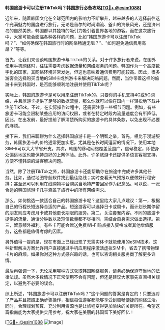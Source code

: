 **韩国旅游卡可以注册TikTok吗？韩国旅行必备攻略[[TG💪+ @esim1088](https://t.me/s/esim1088)]**

近年来，随着韩国文化在全球范围内的影响力不断攀升，越来越多的人选择前往这个充满魅力的国度进行旅行。无论是首尔的时尚潮流、釜山的海景风光，还是济州岛的自然美景，韩国都以其独特的吸引力吸引着世界各地的游客。而在这次旅行中，大家可能会面临各种各样的问题，比如“韩国旅游卡可以注册TikTok吗？”、“如何确保在韩国旅行时的网络畅通无阻？”、“如何避免通信费用高昂？”等等。

首先，让我们来谈谈韩国旅游卡与TikTok的关系。对于许多旅行者来说，在国外使用手机网络时，往往需要考虑数据流量和网络服务的问题。韩国作为一个高度数字化的国家，其网络环境非常发达，但这也意味着通信费用可能较高。因此，很多游客会选择购买当地的SIM卡或旅游卡来解决网络问题。然而，当你带着这样的旅游卡来到韩国时，是否能够顺利地注册并使用TikTok呢？

实际上，韩国的旅游卡是可以用来注册TikTok的。只要你的手机支持4G或5G网络，并且旅游卡提供了足够的数据流量，那么你就可以像在国内一样轻松地下载并注册TikTok。不过，在实际操作过程中，还需要注意一些细节问题。例如，有些旅游卡可能会限制某些应用的访问权限，或者在特定时段内流量速度会有所降低。因此，在出发前，最好提前了解清楚所购买的旅游卡的具体条款，以免出现不必要的麻烦。

接下来，我们来聊聊为什么选择韩国旅游卡是一个明智之举。首先，相比于漫游服务，韩国旅游卡的价格通常更加实惠。尤其是在长时间逗留的情况下，使用本地SIM卡可以大大节省开支。其次，韩国的移动网络覆盖范围广，信号稳定，即使身处偏远地区也能保持良好的上网体验。此外，许多旅游卡还提供多语言客服支持，方便不懂韩语的游客解决问题。

当然，除了注册TikTok之外，韩国旅游卡还能帮助你在旅途中完成许多其他任务。比如，通过地图导航软件找到最佳路线；实时查看天气预报以便做好行程安排；甚至还可以利用在线购物平台购买当地特产带回家作为纪念品。可以说，一张合适的韩国旅游卡几乎涵盖了旅行中的所有网络需求。

那么，如何挑选一款适合自己的韩国旅游卡呢？这里给大家几点建议：第一，根据自己的行程长短选择合适的产品。短途游客可以选择日卡或周卡，而计划长期停留的朋友则应考虑月卡或其他更长期限的服务。第二，关注套餐内容。不同的旅游卡提供的流量、通话分钟数以及短信数量都不尽相同，需结合自身需求做出选择。第三，留意额外福利。有些卡可能会赠送免费Wi-Fi热点接入资格或者其他增值服务，这些都是值得考虑的因素。

另外值得一提的是，现在市面上已经出现了无需实体卡就能使用的eSIM技术。这种新型解决方案允许用户直接通过手机应用程序激活虚拟SIM卡，省去了携带物理卡片的麻烦。如果你对这种方式感兴趣的话，也可以咨询相关服务商了解更多详情。

最后再强调一下，无论采用哪种方式获取韩国网络服务，请务必确保遵守当地的法律法规。虽然大多数情况下正常使用不会有问题，但还是建议大家事先查阅相关规定，以避免不必要的误会。

综上所述，“韩国旅游卡可以注册TikTok吗？”这个问题的答案是肯定的！只要选对了产品并且按照正确步骤操作，相信每位游客都能够享受到顺畅便捷的网络生活。同时，合理规划预算、充分利用资源也是让旅程变得更加愉快的关键所在。希望这篇指南能为大家提供实用参考，祝大家在美丽的韩国留下美好回忆！

[[TG💪+ @esim1088](https://t.me/s/esim1088) ![Image](https://i.postimg.cc/4NQfJmqS/Snipaste-2025-05-13-00-14-12.png)]